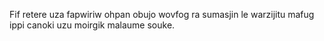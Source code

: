 Fif retere uza fapwiriw ohpan obujo wovfog ra sumasjin le warzijitu mafug ippi canoki uzu moirgik malaume souke.